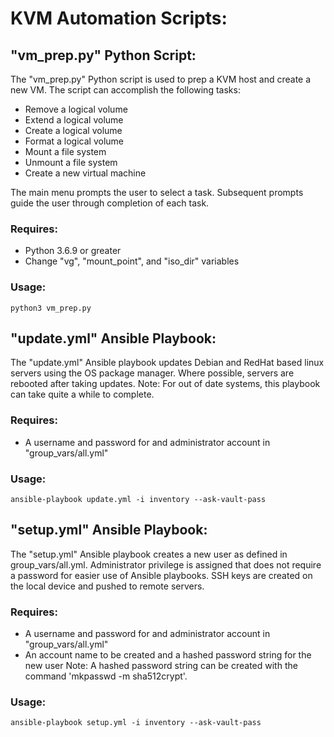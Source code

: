 # KVM Automation Scripts:

## "vm_prep.py" Python Script:

The "vm_prep.py" Python script is used to prep a KVM host and create a new VM.
The script can accomplish the following tasks:

- Remove a logical volume
- Extend a logical volume
- Create a logical volume
- Format a logical volume
- Mount a file system
- Unmount a file system
- Create a new virtual machine

The main menu prompts the user to select a task.
Subsequent prompts guide the user through completion of each task.

### Requires:

- Python 3.6.9 or greater
- Change "vg", "mount_point", and "iso_dir" variables

### Usage:

```python3 vm_prep.py```

## "update.yml" Ansible Playbook:

The "update.yml" Ansible playbook updates Debian and RedHat based linux servers using the OS package manager.
Where possible, servers are rebooted after taking updates.
Note: For out of date systems, this playbook can take quite a while to complete.

### Requires:

- A username and password for and administrator account in "group_vars/all.yml"

### Usage:

```ansible-playbook update.yml -i inventory --ask-vault-pass```

## "setup.yml" Ansible Playbook:

The "setup.yml"  Ansible playbook creates a new user as defined in group_vars/all.yml.
Administrator privilege is assigned that does not require a password for easier use of Ansible playbooks.
SSH keys are created on the local device and pushed to remote servers.

### Requires:

- A username and password for and administrator account in "group_vars/all.yml"
- An account name to be created and a hashed password string for the new user
   Note: A hashed password string can be created with the command 'mkpasswd -m sha512crypt'.

### Usage:

```ansible-playbook setup.yml -i inventory --ask-vault-pass```
